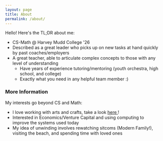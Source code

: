 ```yaml
---
layout: page
title: About
permalink: /about/
---
```


Hello! Here's the TL;DR about me:
- CS-Math @ Harvey Mudd College '26 
- Described as a great leader who picks up on new tasks at hand quickly by past coaches/employers 
- A great teacher, able to articulate complex concepts to those with any level of understanding
  - Have years of experience tutoring/mentoring (youth orchestra, high school, and college)
  - Exactly what you need in any helpful team member :)

### More Information

My interests go beyond CS and Math:
- I love working with arts and crafts, take a look <a href="https://shreyareddi.github.io/Personal-Projects/"> here </a>!
- Interested in Economics/Venture Capital and using computing to improve the systems used today
- My idea of unwinding involves rewatching sitcoms (Modern Family!), visiting the beach, and spending time with loved ones
